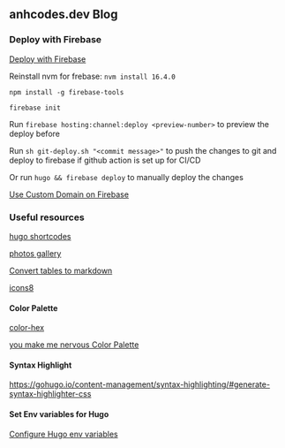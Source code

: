## anhcodes.dev Blog

### Deploy with Firebase

[Deploy with Firebase](https://gohugo.io/hosting-and-deployment/hosting-on-firebase/)

Reinstall nvm for frebase: `nvm install 16.4.0`

`npm install -g firebase-tools`

`firebase init`

Run `firebase hosting:channel:deploy <preview-number>` to preview the deploy before 

Run `sh git-deploy.sh "<commit message>"` to push the changes to git and deploy to firebase if github action is set up for CI/CD

Or run `hugo && firebase deploy` to manually deploy the changes 

[Use Custom Domain on Firebase](https://support.google.com/domains/answer/12081987?hl=en)

### Useful resources

[hugo shortcodes](https://gohugo.io/content-management/shortcodes/#readout)

[photos gallery](https://github.com/tbiering/hugo-slider-shortcode)

[Convert tables to markdown](https://tabletomarkdown.com/convert-spreadsheet-to-markdown/)

[icons8](https://icons8.com/icons/)


#### Color Palette

[color-hex](https://www.color-hex.com/color/d5a6bd#color-schemes)

[you make me nervous Color Palette](https://www.color-hex.com/color-palette/1020936)

#### Syntax Highlight

https://gohugo.io/content-management/syntax-highlighting/#generate-syntax-highlighter-css

#### Set Env variables for Hugo

[Configure Hugo env variables](https://gohugo.io/getting-started/configuration/#configuration-environment-variables)


